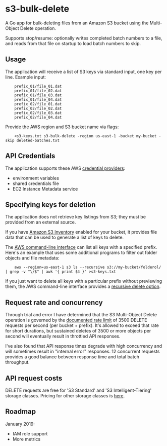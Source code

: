 s3-bulk-delete
==============

A Go app for bulk-deleting files from an Amazon S3 bucket using the Multi-Object Delete operation.

Supports stop/resume: optionally writes completed batch numbers to a file, and reads from that file on startup to load batch numbers to skip.


Usage
-----

The application will receive a list of S3 keys via standard input, one key per line. Example input:

		prefix_01/file_01.dat
		prefix_01/file_02.dat
		prefix_01/file_03.dat
		prefix_01/file_04.dat
		prefix_02/file_01.dat
		prefix_02/file_02.dat
		prefix_02/file_03.dat
		prefix_02/file_04.dat

Provide the AWS region and S3 bucket name via flags:

		<s3-keys.txt s3-bulk-delete -region us-east-1 -bucket my-bucket -skip deleted-batches.txt


API Credentials
---------------

The application supports these AWS [credential providers](https://docs.aws.amazon.com/sdk-for-go/v1/developer-guide/configuring-sdk.html#specifying-credentials):

- environment variables
- shared credentials file
- EC2 Instance Metadata service


Specifying keys for deletion
----------------------------

The application does not retrieve key listings from S3; they must be provided from an external source.

If you have [Amazon S3 Inventory](https://docs.aws.amazon.com/AmazonS3/latest/dev/storage-inventory.html) enabled for your bucket, it provides file data that can be used to generate a list of keys to delete.

The [AWS command-line interface](https://docs.aws.amazon.com/cli/latest/reference/s3/ls.html) can list all keys with a specified prefix. Here's an example that uses some additional programs to filter out folder objects and file metadata:

		aws --region=us-east-1 s3 ls --recursive s3://my-bucket/folderol/ | grep -v "\/$" | awk '{ print $4 }' >s3-keys.txt

If you just want to delete all keys with a particular prefix without previewing them, the AWS command-line interface provides a [recursive delete option](https://docs.aws.amazon.com/cli/latest/reference/s3/rm.html).


Request rate and concurrency
----------------------------

Through trial and error I have determined that the S3 Multi-Object Delete operation is governed by the [documented rate limit](https://docs.aws.amazon.com/AmazonS3/latest/dev/request-rate-perf-considerations.html) of 3500 DELETE requests per second (per bucket + prefix). It's allowed to exceed that rate for short durations, but sustained deletes of 3500 or more objects per second will eventually result in throttled API responses.

I've also found that API response times degrade with high concurrency and will sometimes result in "internal error" responses. 12 concurrent requests provides a good balance between response time and total batch throughput.


API request costs
-----------------

DELETE requests are free for 'S3 Standard' and 'S3 Intelligent-Tiering' storage classes. Pricing for other storage classes is [here](https://aws.amazon.com/s3/pricing/#Request_pricing).


Roadmap
-------

January 2019:

- IAM role support
- More metrics
